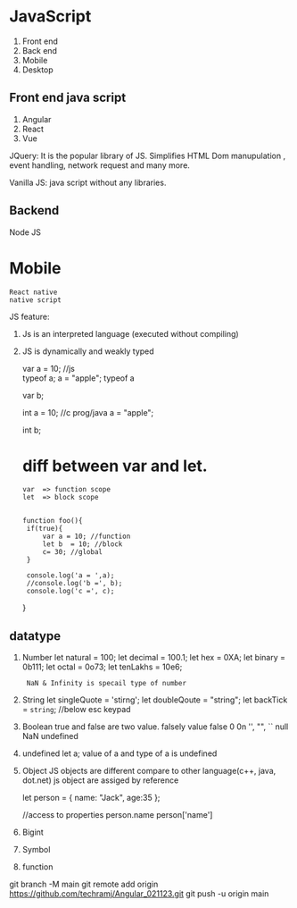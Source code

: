 # JavaScript

1. Front end
2. Back end
3. Mobile
4. Desktop

## Front end java script
1. Angular
2. React
3. Vue


JQuery: It is the popular library of JS. Simplifies HTML Dom manupulation , event handling, network request and many more.

Vanilla JS: java script without any libraries.

## Backend
  Node JS

# Mobile
    React native
    native script

JS feature:
1. Js is an interpreted language (executed without compiling)
2. JS is dynamically and weakly typed

    var a = 10;  //js  
    typeof a;
    a = "apple";
    typeof a


    var b;

    int a = 10;  //c prog/java
    a = "apple";

    int b;

    # diff between var and let.
       var  => function scope
       let  => block scope


       function foo(){
        if(true){
            var a = 10; //function
            let b  = 10; //block
            c= 30; //global
        }

        console.log('a = ',a);
        //console.log('b =', b);
        console.log('c =', c);
      }

## datatype
1. Number
        let natural = 100;
        let decimal = 100.1;
        let hex = 0XA;
        let binary = 0b111;
        let octal = 0o73;
        let tenLakhs = 10e6;

        NaN & Infinity is specail type of number


2. String
        let singleQuote = 'stirng';
        let doubleQoute = "string";
        let backTick = `string`;  //below esc keypad

3. Boolean
        true and false are two value.
        falsely value
            false
            0
            0n
            '', "", ``
            null
            NaN
            undefined

4. undefined
    let a;
    value of a and type of a is undefined

5. Object
   JS objects are different compare to other language(c++, java, dot.net)
   js object are assiged by reference

    let person = {
            name: "Jack", age:35
        };

    //access to properties
    person.name
    person['name']



6. Bigint
7. Symbol
8. function





git branch -M main
git remote add origin https://github.com/techramj/Angular_021123.git
git push -u origin main







